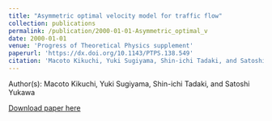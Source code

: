 ```yaml
---
title: "Asymmetric optimal velocity model for traffic flow"
collection: publications
permalink: /publication/2000-01-01-Asymmetric_optimal_v
date: 2000-01-01
venue: 'Progress of Theoretical Physics supplement'
paperurl: 'https://dx.doi.org/10.1143/PTPS.138.549'
citation: 'Macoto Kikuchi, Yuki Sugiyama, Shin-ichi Tadaki, and Satoshi Yukawa, Asymmetric optimal velocity model for traffic flow, Progress of Theoretical Physics supplement, <b>138</b>, 549, (2000)'
---
```


Author(s): Macoto Kikuchi, Yuki Sugiyama, Shin-ichi Tadaki, and Satoshi Yukawa


<a href='https://dx.doi.org/10.1143/PTPS.138.549'>Download paper here</a>
